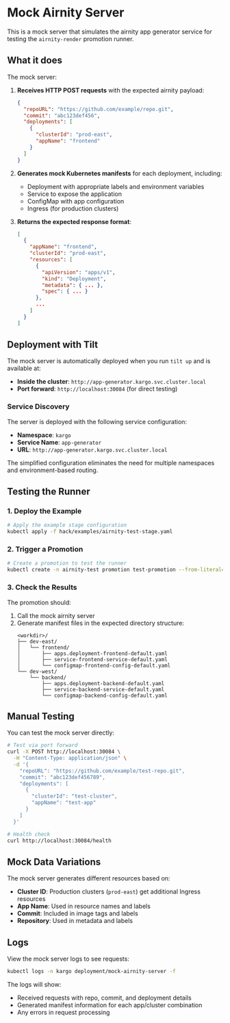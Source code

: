 # Mock Airnity Server

This is a mock server that simulates the airnity app generator service for testing the `airnity-render` promotion runner.

## What it does

The mock server:

1. **Receives HTTP POST requests** with the expected airnity payload:
   ```json
   {
     "repoURL": "https://github.com/example/repo.git",
     "commit": "abc123def456",
     "deployments": [
       {
         "clusterId": "prod-east",
         "appName": "frontend"
       }
     ]
   }
   ```

2. **Generates mock Kubernetes manifests** for each deployment, including:
   - Deployment with appropriate labels and environment variables
   - Service to expose the application
   - ConfigMap with app configuration
   - Ingress (for production clusters)

3. **Returns the expected response format**:
   ```json
   [
     {
       "appName": "frontend",
       "clusterId": "prod-east",
       "resources": [
         {
           "apiVersion": "apps/v1",
           "kind": "Deployment",
           "metadata": { ... },
           "spec": { ... }
         },
         ...
       ]
     }
   ]
   ```

## Deployment with Tilt

The mock server is automatically deployed when you run `tilt up` and is available at:

- **Inside the cluster**: `http://app-generator.kargo.svc.cluster.local`
- **Port forward**: `http://localhost:30084` (for direct testing)

### Service Discovery

The server is deployed with the following service configuration:

- **Namespace**: `kargo`
- **Service Name**: `app-generator`
- **URL**: `http://app-generator.kargo.svc.cluster.local`

The simplified configuration eliminates the need for multiple namespaces and environment-based routing.

## Testing the Runner

### 1. Deploy the Example

```bash
# Apply the example stage configuration
kubectl apply -f hack/examples/airnity-test-stage.yaml
```

### 2. Trigger a Promotion

```bash
# Create a promotion to test the runner
kubectl create -n airnity-test promotion test-promotion --from-literal=stage=dev --from-literal=freight=<freight-name>
```

### 3. Check the Results

The promotion should:
1. Call the mock airnity server
2. Generate manifest files in the expected directory structure:
   ```
   <workdir>/
   ├── dev-east/
   │   └── frontend/
   │       ├── apps.deployment-frontend-default.yaml
   │       ├── service-frontend-service-default.yaml
   │       └── configmap-frontend-config-default.yaml
   └── dev-west/
       └── backend/
           ├── apps.deployment-backend-default.yaml
           ├── service-backend-service-default.yaml
           └── configmap-backend-config-default.yaml
   ```

## Manual Testing

You can test the mock server directly:

```bash
# Test via port forward
curl -X POST http://localhost:30084 \
  -H "Content-Type: application/json" \
  -d '{
    "repoURL": "https://github.com/example/test-repo.git",
    "commit": "abc123def456789",
    "deployments": [
      {
        "clusterId": "test-cluster",
        "appName": "test-app"
      }
    ]
  }'

# Health check
curl http://localhost:30084/health
```

## Mock Data Variations

The mock server generates different resources based on:

- **Cluster ID**: Production clusters (`prod-east`) get additional Ingress resources
- **App Name**: Used in resource names and labels
- **Commit**: Included in image tags and labels
- **Repository**: Used in metadata and labels

## Logs

View the mock server logs to see requests:

```bash
kubectl logs -n kargo deployment/mock-airnity-server -f
```

The logs will show:
- Received requests with repo, commit, and deployment details
- Generated manifest information for each app/cluster combination
- Any errors in request processing